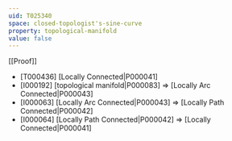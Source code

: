 ```yaml
---
uid: T025340
space: closed-topologist's-sine-curve
property: topological-manifold
value: false
---
```

[[Proof]]

* [T000436] [Locally Connected|P000041]
* [I000192] [topological manifold|P000083] => [Locally Arc Connected|P000043]
* [I000063] [Locally Arc Connected|P000043] => [Locally Path Connected|P000042]
* [I000064] [Locally Path Connected|P000042] => [Locally Connected|P000041]

